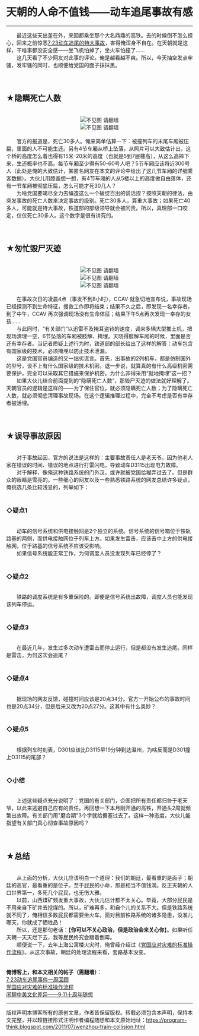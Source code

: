# 天朝的人命不值钱——动车追尾事故有感 

-----

<div class="post-body entry-content">
　　最近这些天出差在外，来回都乘坐那个大名鼎鼎的高铁。去的时候倒不怎么担心，回来之前惊悉<a href="https://zh.wikipedia.org/wiki/2011%E5%B9%B4%E6%9D%AD%E6%B7%B1%E7%BA%BF%E5%8A%A8%E8%BD%A6%E7%BB%84%E5%88%97%E8%BD%A6%E8%BF%BD%E5%B0%BE%E4%BA%8B%E6%95%85" rel="nofollow" target="_blank">7·23动车追尾的特大事故</a>，害得俺浑身不自在。在天朝就是这样，干啥事都没安全感——坐飞机怕掉了，坐火车怕撞了......<br/>
　　这几天看了不少网友对此事的评论。俺是越看越不爽。所以，今天抽空发点牢骚，发牢骚的同时，也顺便给党国的面子抹抹黑。<a name="more"></a><br/>
<br/>
<br/>
<h2>★隐瞒死亡人数</h2><br/>
<center><img alt="不见图 请翻墙" src="images/oYmS8EI4sd_GBpL8cdzc9czAQQNCIim_Adb6_l2GwanGUyYK8CZs5NZ33qvGzVExCIK-kCdHN_aAM_G2DbwUtxLx_RclE7YjAwA3xB0bmTTN-PaYY3NN-ao_dMryV6AslRwFcP3v"/></center><center><img alt="不见图 请翻墙" src="images/WnrS4ii_-ic3Ix6nXLP2wr1pUlsqPp0_ZLFklkJhmxQ0YjVYs8TL7ob27u_1A3Qld4E7d9B9WvCxiW9jILKrGDOK8XhnP1n3KT9xoDNe6mgG8hZjjYWF5j7h63Qa0jKpW9LZoOF-"/></center><br/>
　　官方的报道是，死亡30多人。俺来简单估算一下：被撞列车的末尾车厢被压扁，里面的人不可能生还。另有4节车厢从桥上坠落。从照片可以大致估计出，这个桥的高度怎么着也得有15米-20米的高度（也就是5到7层楼高），从这么高摔下来，生还概率也不高。每节车厢至少得有50-60号人吧？5节车厢应该将近300号人（此处是俺的大致估计，某匿名网友在本文的评论中给出了这几节车厢的详细乘客数据）。大伙儿用膝盖想一想，有4节车厢的人从5楼以上的高度做自由落体，还有一节车厢被彻底压扁，怎么可能才死30几人？<br/>
　　为啥党国要竭尽全力去编造这么一个破绽百出的谎话捏？按照天朝的律法，由突发事故的死亡人数来决定事故的级别。死亡30多人，算重大事故；如果死亡40多人，可能就是特大事故，铁道部的部级领导就会被问责。所以，真理部一口咬定，仅仅死亡30多人。这个数字是很有讲究的。<br/>
<br/>
<br/>
<h2>★匆忙毁尸灭迹</h2><br/>
<center><img alt="不见图 请翻墙" src="images/AmHL3OdJiMVMosDYMqHCDz8uzcxQMile19lzS-CJFZDNqRGfLvebiVNkwlv8PVGUymQtx6VNNYsmpyPEsLtcmYwWEMDMxLfWpftfQ4MHIu69ig4qu6IfGDpSUzP-ricp2JLQHAaA"/></center><center><img alt="不见图 请翻墙" src="images/rcXb4ZR_yA50FKPiJ-eUb0WJHvRF2x2J7EMg1qPpgQRikQ7hSnQ13EQfuXSePzzrwNt7CI2i7IpC77VfMoGYcn3ly9-DQeM0gXuaY7DkSd2isJiX_YWOKc4Mj3U3eww8o7UE7AcZ"/></center><center><img alt="不见图 请翻墙" src="images/HF_qjImcWOZI7fDtziqMURm8LSlB4xiTiHnNtoJdBZQ1QyXrsBdtmHUBRb-Z_nutuzVp-Q7eyCvdxjyWAK91mahkPRhK0aGE_Ra93FVRNN-3DDzSk1d-H5t6Ekwq5QgdcI7VIsei"/></center><br/>
　　在事故次日的凌晨4点（事发不到8小时），CCAV 就急切地宣布说，事故现场已经探测不到生命特征，搜救工作即将结束；结果不久之后，即发现一名幸存者。到了中午，CCAV 再次强调现场没有生命体征；结果下午5点再次发现一幸存的女孩......<br/>
　　与此同时，“有关部门”以迅雷不及掩耳盗铃的速度，调来多辆大型推土机，把现场清理一空，6节坠落的车厢被肢解、掩埋。天晓得肢解车厢的时候，里面是否还有幸存者。当记者质疑上述行为时，铁道部的部长给出了这样的解答：动车包含有国家级的技术，必须掩埋以防止技术泄漏。<br/>
　　这是党国官员编造的又一拙劣谎言。首先，出事故的2列机车，都是仿制国外的型号，谈不上有什么国家级的技术机密。退一步说，就算真的有什么高级机密需要保护，完全可以采取其它措施来保护机密。为什么非得采用“就地掩埋”这一招？<br/>
　　如果大伙儿结合前面提到的“隐瞒死亡人数”，那毁尸灭迹的做法就好理解了。天朝官员的逻辑是这样的——为了保住官位，就必须隐瞒死亡人数；为了隐瞒死亡人数，就必须彻底清理事故现场。在这个逻辑推理过程中，完全不考虑是否有幸存者被活埋。<br/>
<br/>
<br/>
<h2>★误导事故原因</h2><br/>
　　对于事故起因，官方的说法是这样的：主要事故责任人是老天爷。因为他老人家在错误的时间、错误的地点进行打雷闪电，导致动车D3115出现电力故障。<br/>
　　对于解释，像俺这种铁路系统的门外汉，或许就被党国给糊弄过去了。但是群众的眼睛是雪亮的。一些细心的网友以及一些熟悉铁路系统的网友总结许多疑点，俺挑选几条比较浅显的，列举如下：<br/>
<br/>
<h3>◇疑点1</h3><br/>
　　动车的信号系统和供电接触网是2个独立的系统。信号系统的信号箱位于铁轨路基的两侧，而供电接触网位于列车上方。如果发生雷击，应该击中上方的供电接触网，位于路基的信号系统不应该受影响。<br/>
　　如果信号系统能正常工作，为何调度人员没发现列车已经停了？<br/>
<br/>
<h3>◇疑点2</h3><br/>
　　铁路的调度系统是有多重保险的。即便是信号系统出故障，调度人员也能发现该列车停运。<br/>
<br/>
<h3>◇疑点3</h3><br/>
　　在最近几年，发生过多次动车遭雷击而停止运行，但是都没有发生追尾。同样是雷击，为何这次会追尾？<br/>
<br/>
<h3>◇疑点4</h3><br/>
　　据现场的网友反馈，碰撞时间应该是20点34分。官方一开始公布的事故时间也是20点34分，但是后来又改为20点27分。这其中有什么奥妙？<br/>
<br/>
<h3>◇疑点5</h3><br/>
　　根据列车时刻表，D301应该比D3115早19分钟到达温州，为啥反而是D301撞上D3115的尾部？<br/>
<br/>
<h3>◇小结</h3><br/>
　　上述这些疑点充分说明了：党国的有关部门，企图把所有责任都归咎于老天爷，以此来逃避自己应有的责任。再回想一下本月刚开通的高铁，开通头2周就频繁出故障。有关部门用"磨合期"3个字就给搪塞过去了。这样一种态度，大伙儿能指望有关部门真心彻查事故原因吗？<br/>
<br/>
<br/>
<h2>★总结</h2><br/>
　　从上面的分析，大伙儿应该明白一个道理：我们的朝廷，最看重的是面子；朝廷的高官，最看重的是位子。至于屁民的小命，那是相当不值钱滴。反正天朝的人口世界第一，多死几个屁民，也无伤大雅。<br/>
　　以前，山西煤矿频发重大事故，大伙儿估计都不太关心。毕竟，大部分屁民是不用亲自下矿井去挖煤的。所以，矿难再多，和自个儿的关系不大。但是铁路系统就不同了，俺相信多数屁民都需要坐火车。面对目前铁路系统的诸多隐患，没准儿哪天，你就成了牺牲品！<br/>
　　所以，还是那句老话：【<b>你可以不关心政治，但是政治会来关心你</b>】。如果听任天朝一天天烂下去，我等屁民终究会跟着倒霉。<br/>
　　顺便说一下，去年上海公寓楼火灾时，俺曾经介绍过《<a href="../../2010/11/sop-of-shanghai-fire.md">党国应对灾难的标准操作流程</a>》。从这次事故，朝廷的处理流程来看，套路基本没变。<br/>
<br/>
<br/>
<b>俺博客上，和本文相关的帖子（需翻墙）</b>：<br/>
<a href="../../2011/07/723-week-review.md">7·23动车追尾事件一周回顾</a><br/>
<a href="../../2010/11/sop-of-shanghai-fire.md">党国应对灾难的标准操作流程</a><br/>
<a href="../../2011/09/usa-vs-china.md">闲聊中美文化差异——9·11十周年随想</a>
</div>


------------------------------------------------

版权声明本博客所有的原创文章，作者皆保留版权。转载必须包含本声明，保持本文完整，并以超链接形式注明作者编程随想和本文原始地址：https://program-think.blogspot.com/2011/07/wenzhou-train-collision.html
